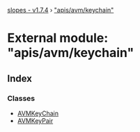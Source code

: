 [slopes - v1.7.4](../README.md) › ["apis/avm/keychain"](_apis_avm_keychain_.md)

# External module: "apis/avm/keychain"

## Index

### Classes

* [AVMKeyChain](../classes/_apis_avm_keychain_.avmkeychain.md)
* [AVMKeyPair](../classes/_apis_avm_keychain_.avmkeypair.md)
